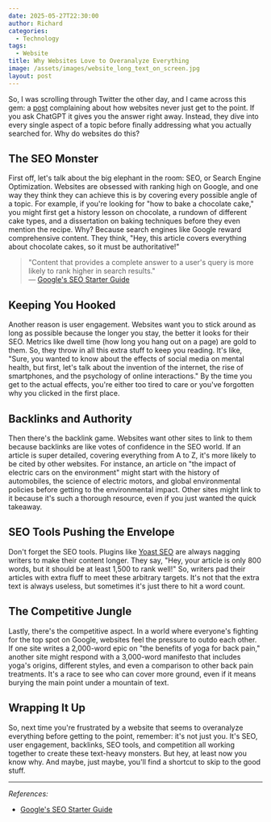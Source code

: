 ```yaml
---
date: 2025-05-27T22:30:00
author: Richard
categories:
  - Technology
tags:
  - Website
title: Why Websites Love to Overanalyze Everything
image: /assets/images/website_long_text_on_screen.jpg
layout: post
---
```

So, I was scrolling through Twitter the other day, and I came across this gem: a [post](https://x.com/programmerByDay/status/1927189984710140408) complaining about how websites never just get to the point. If you ask ChatGPT it gives you the answer right away. Instead, they dive into every single aspect of a topic before finally addressing what you actually searched for. Why do websites do this? 

## The SEO Monster

First off, let's talk about the big elephant in the room: SEO, or Search Engine Optimization. Websites are obsessed with ranking high on Google, and one way they think they can achieve this is by covering every possible angle of a topic. For example, if you're looking for "how to bake a chocolate cake," you might first get a history lesson on chocolate, a rundown of different cake types, and a dissertation on baking techniques before they even mention the recipe. Why? Because search engines like Google reward comprehensive content. They think, "Hey, this article covers everything about chocolate cakes, so it must be authoritative!" 

> "Content that provides a complete answer to a user's query is more likely to rank higher in search results."  
> — [Google's SEO Starter Guide](https://developers.google.com/search/docs/fundamentals/seo-starter-guide)

## Keeping You Hooked

Another reason is user engagement. Websites want you to stick around as long as possible because the longer you stay, the better it looks for their SEO. Metrics like dwell time (how long you hang out on a page) are gold to them. So, they throw in all this extra stuff to keep you reading. It's like, "Sure, you wanted to know about the effects of social media on mental health, but first, let's talk about the invention of the internet, the rise of smartphones, and the psychology of online interactions." By the time you get to the actual effects, you're either too tired to care or you've forgotten why you clicked in the first place.

## Backlinks and Authority

Then there's the backlink game. Websites want other sites to link to them because backlinks are like votes of confidence in the SEO world. If an article is super detailed, covering everything from A to Z, it's more likely to be cited by other websites. For instance, an article on "the impact of electric cars on the environment" might start with the history of automobiles, the science of electric motors, and global environmental policies before getting to the environmental impact. Other sites might link to it because it's such a thorough resource, even if you just wanted the quick takeaway.

## SEO Tools Pushing the Envelope

Don't forget the SEO tools. Plugins like [Yoast SEO](https://yoast.com/) are always nagging writers to make their content longer. They say, "Hey, your article is only 800 words, but it should be at least 1,500 to rank well!" So, writers pad their articles with extra fluff to meet these arbitrary targets. It's not that the extra text is always useless, but sometimes it's just there to hit a word count.

## The Competitive Jungle

Lastly, there's the competitive aspect. In a world where everyone's fighting for the top spot on Google, websites feel the pressure to outdo each other. If one site writes a 2,000-word epic on "the benefits of yoga for back pain," another site might respond with a 3,000-word manifesto that includes yoga's origins, different styles, and even a comparison to other back pain treatments. It's a race to see who can cover more ground, even if it means burying the main point under a mountain of text.

## Wrapping It Up

So, next time you're frustrated by a website that seems to overanalyze everything before getting to the point, remember: it's not just you. It's SEO, user engagement, backlinks, SEO tools, and competition all working together to create these text-heavy monsters. But hey, at least now you know why. And maybe, just maybe, you'll find a shortcut to skip to the good stuff.

---

_References:_

- [Google's SEO Starter Guide](https://developers.google.com/search/docs/fundamentals/seo-starter-guide)

